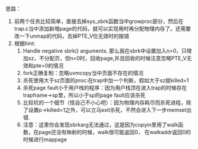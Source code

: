 思路：
1. 前两个任务比较简单，直接去掉sys_sbrk函数当中growproc部分，然后在trap.c当中添加新增page的代码，就可以实现用时再分配物理内存了。还需要改一下unmap的代码，去掉PTE_V位无效时的报错
2. 根据hint:
   1. Handle negative sbrk() arguments. 那么我在sbrk中设置加入n>0，只增加sz，不分配页，但n<0时，回收page,并且回收的时候注意忽略PTE_V无效和pte=0的情况
   2. fork正确复制：忽略uvmcopy当中页面不存在的情况
   3. 杀死使用大于sz页面的proc:在trap中加一个判断，假如大于sz就killed=1
   4. 杀死page fault小于用户栈的程序：因为用户栈顶在进入trap的时候存在trapframe->sp里，所以小于sp的page fault应该杀死
   5. 比较坑的一个细节（怪自己不小心吧）：因为物理内存耗尽而杀死进程，除了设置p->killed=1之外，可以立马exit杀死，不然会进入下一步memset出错.
   6. 注意：这里你会发现sbrkarg无法通过，这是因为copyin里用了walk函数，在page还没有映射的时候，walk很可能返回0， 在walkaddr返回0的时候进行mappage